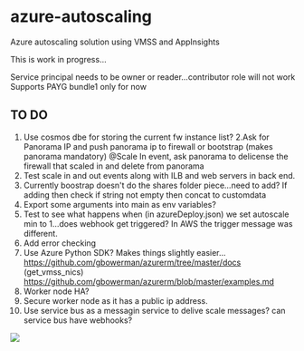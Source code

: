 # azure-autoscaling
Azure autoscaling solution using VMSS and AppInsights

This is work in progress...

Service principal needs to be owner or reader...contributor role will not work
Supports PAYG bundle1 only for now

## TO DO

 1. Use cosmos dbe for storing the current fw instance list?
 2.Ask for Panorama IP and  push panorama ip to firewall or bootstrap (makes panorama mandatory)
   @Scale In event, ask panorama to delicense the firewall that scaled in and delete from panorama
 3. Test scale in and out events along with ILB and web servers in back end.
 4. Currently boostrap doesn't do the shares folder piece...need to add?
 If adding then check if string not empty then concat to customdata
 5. Export some arguments into main as env variables? 
 6. Test to see what happens when (in azureDeploy.json) we set autoscale min to 1...does webhook get triggered?
    In AWS the trigger message was different.
 7. Add error checking
 8. Use Azure Python SDK? Makes things slightly easier...
    https://github.com/gbowerman/azurerm/tree/master/docs (get_vmss_nics)
    https://github.com/gbowerman/azurerm/blob/master/examples.md 
 9. Worker node HA?
 10. Secure worker node as it has a public ip address.
 11. Use service bus as a messagin service to delive scale messages? can service bus have webhooks?


[<img src="http://azuredeploy.net/deploybutton.png"/>](https://portal.azure.com/#create/Microsoft.Template/uri/https%3A%2F%2Fraw.githubusercontent.com%2FPaloAltoNetworks%2Fazure-autoscaling%2Fmaster%2FazureDeploy.json)
